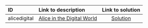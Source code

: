 | ID | Link to description | Link to solution |
|:---|:---|:---:|
| alicedigital | [Alice in the Digital World](https://open.kattis.com/problems/alicedigital) | [Solution](https://github.com/versenyi98/kattis-solutions/tree/main/solutions/Alice%20in%20the%20Digital%20World)|
